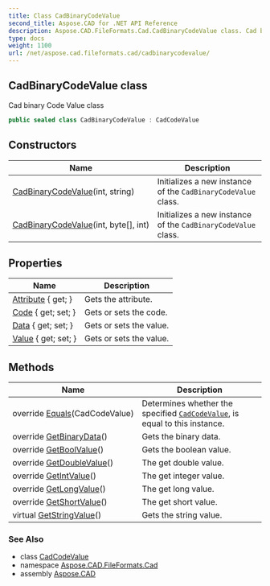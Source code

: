 ```yaml
---
title: Class CadBinaryCodeValue
second_title: Aspose.CAD for .NET API Reference
description: Aspose.CAD.FileFormats.Cad.CadBinaryCodeValue class. Cad binary Code Value class
type: docs
weight: 1100
url: /net/aspose.cad.fileformats.cad/cadbinarycodevalue/
---
```

## CadBinaryCodeValue class

Cad binary Code Value class

```csharp
public sealed class CadBinaryCodeValue : CadCodeValue
```

## Constructors

| Name | Description |
| --- | --- |
| [CadBinaryCodeValue](cadbinarycodevalue/#constructor_1)(int, string) | Initializes a new instance of the `CadBinaryCodeValue` class. |
| [CadBinaryCodeValue](cadbinarycodevalue/#constructor)(int, byte[], int) | Initializes a new instance of the `CadBinaryCodeValue` class. |

## Properties

| Name | Description |
| --- | --- |
| [Attribute](../../aspose.cad.fileformats.cad/cadcodevalue/attribute/) { get; } | Gets the attribute. |
| [Code](../../aspose.cad.fileformats.cad/cadcodevalue/code/) { get; set; } | Gets or sets the code. |
| [Data](../../aspose.cad.fileformats.cad/cadbinarycodevalue/data/) { get; set; } | Gets or sets the value. |
| [Value](../../aspose.cad.fileformats.cad/cadcodevalue/value/) { get; set; } | Gets or sets the value. |

## Methods

| Name | Description |
| --- | --- |
| override [Equals](../../aspose.cad.fileformats.cad/cadbinarycodevalue/equals/#equals)(CadCodeValue) | Determines whether the specified [`CadCodeValue`](../cadcodevalue/), is equal to this instance. |
| override [GetBinaryData](../../aspose.cad.fileformats.cad/cadbinarycodevalue/getbinarydata/)() | Gets the binary data. |
| override [GetBoolValue](../../aspose.cad.fileformats.cad/cadbinarycodevalue/getboolvalue/)() | Gets the boolean value. |
| override [GetDoubleValue](../../aspose.cad.fileformats.cad/cadbinarycodevalue/getdoublevalue/)() | The get double value. |
| override [GetIntValue](../../aspose.cad.fileformats.cad/cadbinarycodevalue/getintvalue/)() | The get integer value. |
| override [GetLongValue](../../aspose.cad.fileformats.cad/cadbinarycodevalue/getlongvalue/)() | The get long value. |
| override [GetShortValue](../../aspose.cad.fileformats.cad/cadbinarycodevalue/getshortvalue/)() | The get short value. |
| virtual [GetStringValue](../../aspose.cad.fileformats.cad/cadcodevalue/getstringvalue/)() | Gets the string value. |

### See Also

* class [CadCodeValue](../cadcodevalue/)
* namespace [Aspose.CAD.FileFormats.Cad](../../aspose.cad.fileformats.cad/)
* assembly [Aspose.CAD](../../)


